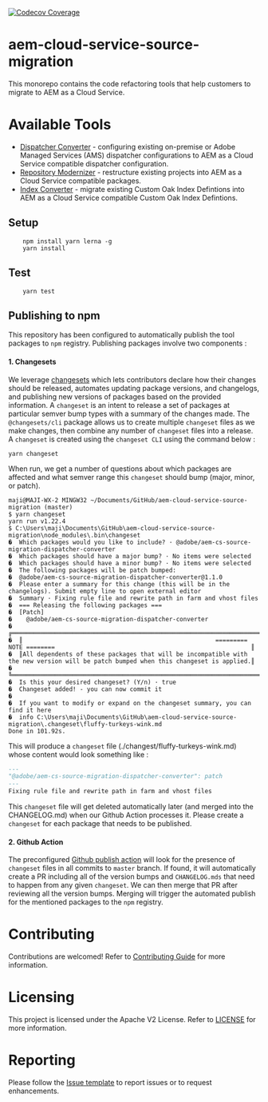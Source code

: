 <!--
Copyright 2020 Adobe. All rights reserved.
This file is licensed to you under the Apache License, Version 2.0 (the "License");
you may not use this file except in compliance with the License. You may obtain a copy
of the License at http://www.apache.org/licenses/LICENSE-2.0

Unless required by applicable law or agreed to in writing, software distributed under
the License is distributed on an "AS IS" BASIS, WITHOUT WARRANTIES OR REPRESENTATIONS
OF ANY KIND, either express or implied. See the License for the specific language
governing permissions and limitations under the License.
-->
[![Codecov Coverage](https://img.shields.io/codecov/c/github/dichaudhary/aem-cloud-service-source-migration/master.svg?style=flat-square)](https://codecov.io/gh/dichaudhary/aem-cloud-service-source-migration/)
# aem-cloud-service-source-migration

This monorepo contains the code refactoring tools that help customers to migrate to AEM as a
 Cloud Service.

# Available Tools
-   [Dispatcher Converter](./packages/dispatcher-converter) - configuring existing on-premise or
 Adobe Managed Services (AMS) dispatcher configurations to AEM as a Cloud Service compatible
 dispatcher configuration.
-   [Repository Modernizer](./packages/repository-modernizer) - restructure existing projects
  into AEM as a Cloud Service compatible packages.
-   [Index Converter](./packages/index-converter) - migrate existing Custom Oak Index Defintions 
  into AEM as a Cloud Service compatible Custom Oak Index Defintions.

## Setup
```
    npm install yarn lerna -g
    yarn install
```
        
## Test
```
    yarn test
```

## Publishing to npm
This repository has been configured to automatically publish the tool packages to `npm` registry.
 Publishing packages involve two components :
#### 1. Changesets
We leverage [changesets](https://github.com/atlassian/changesets) which lets contributors declare
 how their changes should be released, automates updating package versions, and changelogs, and
  publishing new versions of packages based on the provided information.
A `changeset` is an intent to release a set of packages at particular semver bump types with a
 summary of the changes made.
The `@changesets/cli` package allows us to create multiple `changeset` files as we make changes,
 then combine any number of `changeset` files into a release. A `changeset` is created using the
  `changeset CLI` using the command below :
```
yarn changeset
```
When run, we get a number of questions about which packages are affected and what semver range
 this `changeset` should bump (major, minor, or patch).
```shell script
maji@MAJI-WX-2 MINGW32 ~/Documents/GitHub/aem-cloud-service-source-migration (master)
$ yarn changeset
yarn run v1.22.4
$ C:\Users\maji\Documents\GitHub\aem-cloud-service-source-migration\node_modules\.bin\changeset
�  Which packages would you like to include? · @adobe/aem-cs-source-migration-dispatcher-converter
�  Which packages should have a major bump? · No items were selected
�  Which packages should have a minor bump? · No items were selected
�  The following packages will be patch bumped:
�  @adobe/aem-cs-source-migration-dispatcher-converter@1.1.0
�  Please enter a summary for this change (this will be in the changelogs). Submit empty line to open external editor
�  Summary · Fixing rule file and rewrite path in farm and vhost files
�  === Releasing the following packages ===
�  [Patch]
�    @adobe/aem-cs-source-migration-dispatcher-converter
�  ╔════════════════════════════════════════════════════════════════════════════════════════════════════════════════════════════════════╗
�  ║                                                      ========= NOTE ========                                                       ║
�  ║All dependents of these packages that will be incompatible with the new version will be patch bumped when this changeset is applied.║
�  ╚════════════════════════════════════════════════════════════════════════════════════════════════════════════════════════════════════╝
�  Is this your desired changeset? (Y/n) · true
�  Changeset added! - you can now commit it
�
�  If you want to modify or expand on the changeset summary, you can find it here
�  info C:\Users\maji\Documents\GitHub\aem-cloud-service-source-migration\.changeset\fluffy-turkeys-wink.md
Done in 101.92s.
```
This will produce a `changeset` file (./changest/fluffy-turkeys-wink.md) whose content would look something like :
```markdown
---
"@adobe/aem-cs-source-migration-dispatcher-converter": patch
---
Fixing rule file and rewrite path in farm and vhost files
```
This `changeset` file will get deleted automatically later (and merged into the CHANGELOG.md) when our
 Github Action processes it. Please create a `changeset` for each package that needs to be published.

#### 2. Github Action
The preconfigured [Github publish action](https://github.com/adobe/aem-cloud-service-source-migration/blob/master/.github/workflows/publish.yml)
 will look for the presence of `changeset` files in all commits to `master` branch. If found, it
 will automatically create a PR including all of the version bumps and `CHANGELOG.mds` that need
 to happen from any given `changeset`. We can then merge that PR after reviewing all the version bumps.
 Merging will trigger the automated publish for the mentioned packages to the `npm` registry.

# Contributing

Contributions are welcomed! Refer to [Contributing Guide](../../CONTRIBUTING.md) for more information.

# Licensing

This project is licensed under the Apache V2 License. Refer to [LICENSE](../../LICENSE) for more information.


# Reporting

Please follow the [Issue template](ISSUE_TEMPLATE.md) to report issues or to request enhancements.
